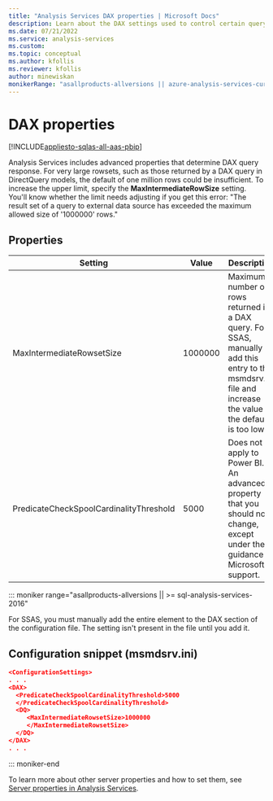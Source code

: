 ```yaml
---
title: "Analysis Services DAX properties | Microsoft Docs"
description: Learn about the DAX settings used to control certain query behaviors in Analysis Services.
ms.date: 07/21/2022
ms.service: analysis-services
ms.custom: 
ms.topic: conceptual
ms.author: kfollis
ms.reviewer: kfollis
author: minewiskan
monikerRange: "asallproducts-allversions || azure-analysis-services-current || power-bi-premium-current || >= sql-analysis-services-2016"
---
```


# DAX properties

[!INCLUDE[appliesto-sqlas-all-aas-pbip](../includes/appliesto-sqlas-all-aas-pbip.md)]

Analysis Services includes advanced properties that determine DAX query response. For very large rowsets, such as those returned by a DAX query in DirectQuery models, the default of one million rows could be insufficient. To increase the upper limit, specify the **MaxIntermediateRowSize** setting. You'll know whether the limit needs adjusting if you get this error: "The result set of a query to external data source has exceeded the maximum allowed size of '1000000' rows."

## Properties

Setting |Value |Description
--------|-------|-----------
MaxIntermediateRowsetSize | 1000000 | Maximum number of rows returned in a DAX query. For SSAS, manually add this entry to the msmdsrv.ini file and increase the value if the default is too low.
PredicateCheckSpoolCardinalityThreshold| 5000 | Does not apply to Power BI. An advanced property that you should not change, except under the guidance of Microsoft support.

::: moniker range="asallproducts-allversions || >= sql-analysis-services-2016"

For SSAS, you must manually add the entire element to the DAX section of the configuration file. The setting isn't present in the file until you add it.

## Configuration snippet (msmdsrv.ini)

```json
<ConfigurationSettings>
. . .
<DAX>
  <PredicateCheckSpoolCardinalityThreshold>5000
  </PredicateCheckSpoolCardinalityThreshold>
  <DQ>
     <MaxIntermediateRowsetSize>1000000
     </MaxIntermediateRowsetSize>
  </DQ>
</DAX>
. . .
```

::: moniker-end

To learn more about other server properties and how to set them, see [Server properties in Analysis Services](../../analysis-services/server-properties/server-properties-in-analysis-services.md).

